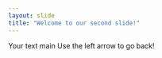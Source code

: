 ```yaml
---
layout: slide
title: "Welcome to our second slide!"
---
```

Your text main
Use the left arrow to go back!
